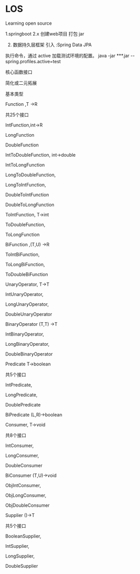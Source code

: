 # LOS
Learning open source

1.springboot 2.x 创建web项目  打包 jar

2. 数据持久层框架  引入 :Spring Data JPA

执行命令，通过 active 加载测试环境的配置。
java -jar  ***.jar  --spring.profiles.active=test


核心函数接口

简化或二元拓展

基本类型

Function ,T ->R

共25个接口

 

IntFunction,int->R

LongFunction

DoubleFunction

IntToDoubleFunction, int->double

IntToLongFunction

LongToDoubleFunction,

LongToIntFunction,

DoubleToIntFunction

DoubleToLongFunction

ToIntFunction, T->int

ToDoubleFunction,

ToLongFunction

BiFunction ,(T,U) ->R

ToIntBiFunction,

ToLongBiFunction,

ToDoubleBiFunction

UnaryOperator, T->T

IntUnaryOperator,

LongUnaryOperator,

DoubleUnaryOperator

BinaryOperator (T,T) ->T 

IntBinaryOperator,

LongBinaryOperator,

DoubleBinaryOperator

Predicate  T->boolean 

共5个接口

 

IntPredicate,

LongPredicate,

DoublePredicate

BiPredicate  (L,R)->boolean

 

Consumer, T->void

共8个接口

 

IntConsumer,

LongConsumer,

DoubleConsumer

BiConsumer  (T,U)->void

ObjIntConsumer,

ObjLongConsumer,

ObjDoubleConsumer

Supplier ()->T

共5个接口

 

BooleanSupplier,

IntSupplier,

LongSupplier,

DoubleSupplier